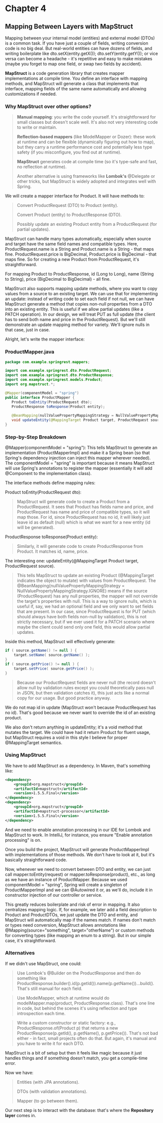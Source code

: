 # Chapter 4

## **Mapping Between Layers with MapStruct**

Mapping between your internal model (entities) and external model (DTOs) is a common task. If you have just a couple of fields, writing conversion code is no big deal. But real-world entities can have dozens of fields, and writing boilerplate like dto.setX(entity.getX()); dto.setY(entity.getY()); or vice versa can become a headache - it's repetitive and easy to make mistakes (maybe you forget to map one field, or swap two fields by accident).

**MapStruct** is a code generation library that creates mapper implementations at compile time. You define an interface with mapping methods, and MapStruct will generate a class that implements that interface, mapping fields of the same name automatically and allowing customizations if needed.

### Why MapStruct over other options?

> **Manual mapping**: you write the code yourself. It's straightforward for small classes but doesn't scale well. It's also not very interesting code to write or maintain.
>
> **Reflection-based mappers** (like ModelMapper or Dozer): these work at runtime and can be flexible (dynamically figuring out how to map), but they carry a runtime performance cost and potentially less type safety (if you misconfigure, you find out at runtime).
>
> **MapStruct** generates code at compile time (so it's type-safe and fast, no reflection at runtime).
>
> Another alternative is using frameworks like **Lombok's** @Delegate or other tricks, but MapStruct is widely adopted and integrates well with Spring.

We will create a mapper interface for Product. It will have methods to:

> Convert ProductRequest (DTO) to Product (entity).
>
> Convert Product (entity) to ProductResponse (DTO).
>
> Possibly update an existing Product entity from a ProductRequest (for partial updates).

MapStruct can handle many types automatically, especially when source and target have the same field names and compatible types. Here, ProductRequest.name is a String and Product.name is a String - that maps fine. ProductRequest.price is BigDecimal, Product.price is BigDecimal - that maps fine. So for creating a new Product from ProductRequest, it's straightforward.

For mapping Product to ProductResponse, id (Long to Long), name (String to String), price (BigDecimal to BigDecimal) - all fine.

MapStruct also supports mapping update methods, where you want to copy values from a source to an existing target. We can use that for implementing an update: instead of writing code to set each field if not null, we can have MapStruct generate a method that copies non-null properties from a DTO into an existing entity. This is useful if we allow partial updates (like a PATCH operation). In our design, we will treat PUT as full update (the client has to send both name and price in the ProductRequest). But we'll still demonstrate an update mapping method for variety. We'll ignore nulls in that case, just in case.

Alright, let's write the mapper interface:

### **ProductMapper.java**

 ```java
package com.example.springrest.mappers;

import com.example.springrest.dto.ProductRequest;
import com.example.springrest.dto.ProductResponse;
import com.example.springrest.models.Product;
import org.mapstruct.*;

@Mapper(componentModel = "spring")
public interface ProductMapper {
    Product toEntity(ProductRequest dto);
    ProductResponse toResponse(Product entity);
    
    @BeanMapping(nullValuePropertyMappingStrategy = NullValuePropertyMappingStrategy.IGNORE)
    void updateEntity(@MappingTarget Product target, ProductRequest source);
}
```

### Step-by-Step Breakdown

@Mapper(componentModel = "spring"): This tells MapStruct to generate an implementation (ProductMapperImpl) and make it a Spring bean (so that Spring's dependency injection can inject this mapper wherever needed). The componentModel = "spring" is important because it means MapStruct will use Spring's annotations to register the mapper (essentially it will add @Component to the implementation class).

The interface methods define mapping rules:

Product toEntity(ProductRequest dto): 
> MapStruct will generate code to create a Product from a ProductRequest. It sees that Product has fields name and price, and ProductRequest has name and price of compatible types, so it will map those. For id, since ProductRequest has no id, it will likely just leave id as default (null) which is what we want for a new entity (id will be generated).

ProductResponse toResponse(Product entity): 
> Similarly, it will generate code to create ProductResponse from Product. It matches id, name, price.

The interesting one: updateEntity(@MappingTarget Product target, ProductRequest source).
>This tells MapStruct to update an existing Product (@MappingTarget indicates the object to mutate) with values from ProductRequest. The @BeanMapping(nullValuePropertyMappingStrategy = NullValuePropertyMappingStrategy.IGNORE) means if the source (ProductRequest) has any null properties, the mapper will not override the target's properties with null. This is a way to ignore nulls, which is useful if, say, we had an optional field and we only want to set fields that are present. In our case, since ProductRequest is for PUT (which should always have both fields non-null by validation), this is not strictly necessary, but if we ever used it for a PATCH scenario where maybe the client could send only one field, this would allow partial updates.

Inside this method, MapStruct will effectively generate:

```java
if ( source.getName() != null ) {
    target.setName( source.getName() );
}
if ( source.getPrice() != null ) {
    target.setPrice( source.getPrice() );
}
```

> Because our ProductRequest fields are never null (the record doesn't allow null by validation rules except you could theoretically pass null in JSON, but then validation catches it), this just acts like a normal copy for our usage. But good practice anyway.

We do not map id in update (MapStruct won't because ProductRequest has no id). That's good because we never want to override the id of an existing product.

We also don't return anything in updateEntity; it's a void method that mutates the target. We could have had it return Product for fluent usage, but MapStruct requires a void in this style I believe for proper @MappingTarget semantics.

### Using MapStruct
We have to add MapStruct as a dependency. In Maven, that's something like:

```xml
<dependency>
    <groupId>org.mapstruct</groupId>
    <artifactId>mapstruct</artifactId>
    <version>1.5.5.Final</version>
</dependency>
<dependency>
    <groupId>org.mapstruct</groupId>
    <artifactId>mapstruct-processor</artifactId>
    <version>1.5.5.Final</version>
</dependency>
```

And we need to enable annotation processing in our IDE for Lombok and MapStruct to work. In IntelliJ, for instance, you ensure "Enable annotation processing" is on.

Once you build the project, MapStruct will generate ProductMapperImpl with implementations of those methods. We don't have to look at it, but it's basically straightforward code.

Now, whenever we need to convert between DTO and entity, we can just call mapper.toEntity(request) or mapper.toResponse(product), etc., as long as we have an instance of ProductMapper. Because we used componentModel = "spring", Spring will create a singleton of ProductMapperImpl and we can @Autowired it or, as we'll do, include it in constructor injection of our controller or service.

This greatly reduces boilerplate and risk of error in mapping. It also centralizes mapping logic. If, for example, we later add a field description to Product and ProductDTOs, we just update the DTO and entity, and MapStruct will automatically map if the names match. If names don't match or types need conversion, MapStruct allows annotations like @Mapping(source="something", target="otherName") or custom methods for converting types (like mapping an enum to a string). But in our simple case, it's straightforward.

### Alternatives
If we didn't use MapStruct, one could:

> Use Lombok's @Builder on the ProductResponse and then do something like ProductResponse.builder().id(p.getId()).name(p.getName())...build(). That's still manual for each field.

> Use ModelMapper, which at runtime would do modelMapper.map(product, ProductResponse.class). That's one line in code, but behind the scenes it's using reflection and type introspection each time.

> Write a custom constructor or static factory: e.g., ProductResponse.of(Product p) that returns a new ProductResponse(p.getId(), p.getName(), p.getPrice()). That's not bad either - in fact, small projects often do that. But again, it's manual and you have to write it for each DTO.

MapStruct is a bit of setup but then it feels like magic because it just handles things and if something doesn't match, you get a compile-time error.

Now we have:

> Entities (with JPA annotations).
>
> DTOs (with validation annotations).
>
> Mapper (to go between them).

Our next step is to interact with the database: that's where the **Repository layer** comes in.
